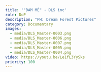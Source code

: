 ```yaml
---
title: '"ĐAM MÊ" - DLS inc'
role: DoP
description: "PH: Dream Forest Pictures"
category: Documentary
images:
  - media/DLS_Master-0003.png
  - media/DLS_Master-0006.png
  - media/DLS_Master-0007.png
  - media/DLS_Master-0005.png
  - media/DLS_Master-0004.png
video: https://youtu.be/Le1fL3YySks
priority: 100
---
```

